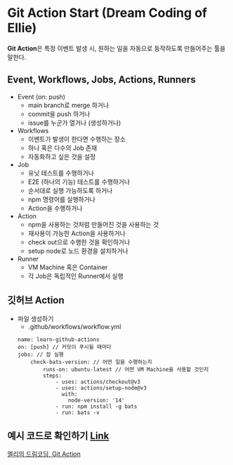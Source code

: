 # Git Action Start (Dream Coding of Ellie)
<b>Git Action</b>은 특정 이벤트 발생 시, 원하는 일을 자동으로 동작하도록 만들어주는 툴을 말한다.

## Event, Workflows, Jobs, Actions, Runners
* Event (on: push)
    * main branch로 merge 하거나
    * commit을 push 하거나
    * issue를 누군가 열거나 (생성하거나)
* Workflows
    * 이벤트가 발생이 한다면 수행하는 장소
    * 하나 혹은 다수의 Job 존재
    * 자동화하고 싶은 것을 설정
* Job
    * 유닛 테스트를 수행하거나
    * E2E (하나의 기능) 테스트를 수행하거나
    * 순서대로 실행 가능하도록 하거나
    * npm 명령어를 실행하거나
    * Action을 수행하거나
* Action
    * npm을 사용하는 것처럼 만들어진 것을 사용하는 것
    * 재사용이 가능한 Action을 사용하거나
    * check out으로 수행한 것을 확인하거나
    * setup node로 노드 환경을 설치하거나
* Runner
    * VM Machine 혹은 Container
    * 각 Job은 독립적인 Runner에서 실행

## 깃허브 Action
* 파일 생성하기
    * .github/workflows/workflow.yml
    ```
    name: learn-github-actions
    on: [push] // 커밋이 푸시될 때마다
    jobs: // 잡 실행
        check-bats-version: // 어떤 일을 수행하는지
            runs-on: ubuntu-latest // 어떤 VM Machine을 사용할 것인지
            steps:
                - uses: actions/checkout@v3
                - uses: actions/setup-node@v3
                  with:
                    node-version: '14'
                - run: npm install -g bats
                - run: bats -v
    ```

## 예시 코드로 확인하기 [Link](https://youtu.be/iLqGzEkusIw?t=372)

[엘리의 드림코딩, Git Action](https://www.youtube.com/watch?v=iLqGzEkusIw)